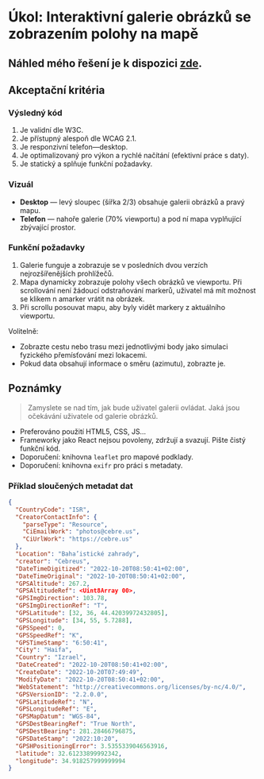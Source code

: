 # Úkol: Interaktivní galerie obrázků se zobrazením polohy na mapě

## Náhled mého řešení je k dispozici [zde](https://photo-map.netlify.app/).

## Akceptační kritéria

### Výsledný kód

1. Je validní dle W3C.
2. Je přístupný alespoň dle WCAG 2.1.
3. Je responzivní telefon—desktop.
4. Je optimalizovaný pro výkon a rychlé načítání (efektivní práce s daty).
5. Je statický a splňuje funkční požadavky.

### Vizuál

- **Desktop** — levý sloupec (šířka 2/3) obsahuje galerii obrázků a pravý mapu.
- **Telefon** — nahoře galerie (70% viewportu) a pod ní mapa vyplňující zbývající prostor.

### Funkční požadavky

1. Galerie funguje a zobrazuje se v posledních dvou verzích nejrozšířenějších prohlížečů.
2. Mapa dynamicky zobrazuje polohy všech obrázků ve viewportu. Při scrollování není žádoucí odstraňování markerů, uživatel má mít
   možnost se klikem n amarker vrátit na obrázek.
3. Při scrollu posouvat mapu, aby byly vidět markery z aktuálního viewportu.

Volitelně:

- Zobrazte cestu nebo trasu mezi jednotlivými body jako simulaci fyzického přemísťování mezi lokacemi.
- Pokud data obsahují informace o směru (azimutu), zobrazte je.

## Poznámky

> Zamyslete se nad tím, jak bude uživatel galerii ovládat. Jaká jsou očekávání uživatele od galerie obrázků.

- Preferováno použití HTML5, CSS, JS…
- Frameworky jako React nejsou povoleny, zdržují a svazují. Pište čistý funkční kód.
- Doporučení: knihovna `leaflet` pro mapové podklady.
- Doporučení: knihovna `exifr` pro práci s metadaty.

### Příklad sloučených metadat dat

```json
{
  "CountryCode": "ISR",
  "CreatorContactInfo": {
    "parseType": "Resource",
    "CiEmailWork": "photos@cebre.us",
    "CiUrlWork": "https://cebre.us"
  },
  "Location": "Baha’istické zahrady",
  "creator": "Cebreus",
  "DateTimeDigitized": "2022-10-20T08:50:41+02:00",
  "DateTimeOriginal": "2022-10-20T08:50:41+02:00",
  "GPSAltitude": 267.2,
  "GPSAltitudeRef": <Uint8Array 00>,
  "GPSImgDirection": 103.78,
  "GPSImgDirectionRef": "T",
  "GPSLatitude": [32, 36, 44.42039972432805],
  "GPSLongitude": [34, 55, 5.7288],
  "GPSSpeed": 0,
  "GPSSpeedRef": "K",
  "GPSTimeStamp": "6:50:41",
  "City": "Haifa",
  "Country": "Izrael",
  "DateCreated": "2022-10-20T08:50:41+02:00",
  "CreateDate": "2022-10-20T07:49:49",
  "ModifyDate": "2022-10-20T08:50:41+02:00",
  "WebStatement": "http://creativecommons.org/licenses/by-nc/4.0/",
  "GPSVersionID": "2.2.0.0",
  "GPSLatitudeRef": "N",
  "GPSLongitudeRef": "E",
  "GPSMapDatum": "WGS-84",
  "GPSDestBearingRef": "True North",
  "GPSDestBearing": 281.28466796875,
  "GPSDateStamp": "2022:10:20",
  "GPSHPositioningError": 3.5355339046563916,
  "latitude": 32.61233899992342,
  "longitude": 34.918257999999994
}
```
